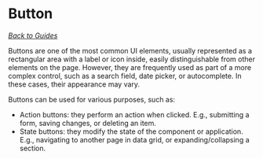 # Button

_[Back to Guides](../Overview.md)_

Buttons are one of the most common UI elements, usually represented as a rectangular area with a label or icon inside, easily distinguishable from other elements on the page. However, they are frequently used as part of a more complex control, such as a search field, date picker, or autocomplete. In these cases, their appearance may vary.

Buttons can be used for various purposes, such as:

- Action buttons: they perform an action when clicked. E.g., submitting a form, saving changes, or deleting an item.
- State buttons: they modify the state of the component or application. E.g., navigating to another page in data grid, or expanding/collapsing a section.
